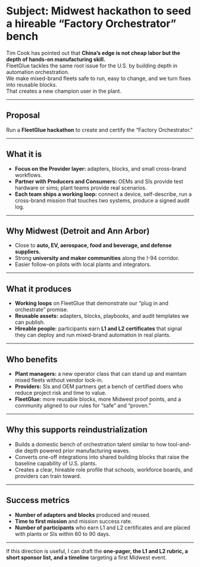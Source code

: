# Subject: Midwest hackathon to seed a hireable “Factory Orchestrator” bench

Tim Cook has pointed out that **China’s edge is not cheap labor but the depth of hands-on manufacturing skill.**  
FleetGlue tackles the same root issue for the U.S. by building depth in automation orchestration.  
We make mixed-brand fleets safe to run, easy to change, and we turn fixes into reusable blocks.  
That creates a new champion user in the plant.

---

## Proposal
Run a **FleetGlue hackathon** to create and certify the “Factory Orchestrator.”

---

## What it is
- **Focus on the Provider layer:** adapters, blocks, and small cross-brand workflows.  
- **Partner with Producers and Consumers:** OEMs and SIs provide test hardware or sims; plant teams provide real scenarios.  
- **Each team ships a working loop:** connect a device, self-describe, run a cross-brand mission that touches two systems, produce a signed audit log.

---

## Why Midwest (Detroit and Ann Arbor)
- Close to **auto, EV, aerospace, food and beverage, and defense suppliers.**  
- Strong **university and maker communities** along the I-94 corridor.  
- Easier follow-on pilots with local plants and integrators.

---

## What it produces
- **Working loops** on FleetGlue that demonstrate our “plug in and orchestrate” promise.  
- **Reusable assets:** adapters, blocks, playbooks, and audit templates we can publish.  
- **Hireable people:** participants earn **L1 and L2 certificates** that signal they can deploy and run mixed-brand automation in real plants.

---

## Who benefits
- **Plant managers:** a new operator class that can stand up and maintain mixed fleets without vendor lock-in.  
- **Providers:** SIs and OEM partners get a bench of certified doers who reduce project risk and time to value.  
- **FleetGlue:** more reusable blocks, more Midwest proof points, and a community aligned to our rules for “safe” and “proven.”

---

## Why this supports reindustrialization
- Builds a domestic bench of orchestration talent similar to how tool-and-die depth powered prior manufacturing waves.  
- Converts one-off integrations into shared building blocks that raise the baseline capability of U.S. plants.  
- Creates a clear, hireable role profile that schools, workforce boards, and providers can train toward.

---

## Success metrics
- **Number of adapters and blocks** produced and reused.  
- **Time to first mission** and mission success rate.  
- **Number of participants** who earn L1 and L2 certificates and are placed with plants or SIs within 60 to 90 days.

---

If this direction is useful, I can draft the **one-pager, the L1 and L2 rubric, a short sponsor list, and a timeline** targeting a first Midwest event.
